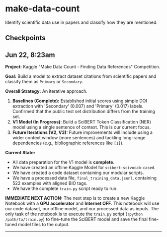 # make-data-count
Identify scientific data use in papers and classify how they are mentioned.


## Checkpoints

## Jun 22, 8:23am

**Project:** Kaggle "Make Data Count - Finding Data References" Competition.

**Goal:** Build a model to extract dataset citations from scientific papers and classify them as `Primary` or `Secondary`.

**Overall Strategy:** An iterative approach.
1.  **Baselines (Complete):** Established initial scores using simple DOI extraction with 'Secondary' (0.007) and 'Primary' (0.017) labels. Confirmed that the public test set distribution differs from the training set.
2.  **V1 Model (In Progress):** Build a SciBERT Token Classification (NER) model using a single sentence of context. This is our current focus.
3.  **Future Iterations (V2, V3):** Future improvements will include using a wider context window (more sentences) and tackling long-range dependencies (e.g., bibliographic references like `[1]`).

**Current State:**
* All data preparation for the V1 model is **complete**.
* We have created an offline Kaggle Model for `scibert-scivocab-cased`.
* We have created a code dataset containing our modular scripts.
* We have a processed data file, `final_training_data.jsonl`, containing 522 examples with aligned BIO tags.
* We have the complete `train.py` script ready to run.

**IMMEDIATE NEXT ACTION:**
The next step is to create a new Kaggle Notebook with a **GPU accelerator** and **Internet OFF**. This notebook will use our code dataset, our offline model, and our processed data as inputs. The only task of the notebook is to execute the `train.py` script (`!python /path/to/train.py`) to fine-tune the SciBERT model and save the final fine-tuned model files to the output.

---

